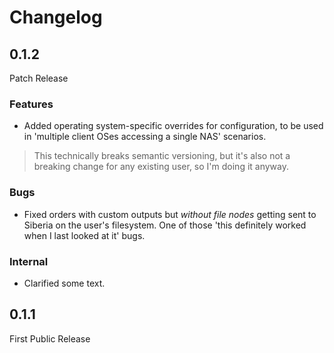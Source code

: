 # Changelog

## 0.1.2

Patch Release

### Features

- Added operating system-specific overrides for configuration, to be used in 'multiple client OSes accessing a single NAS' scenarios.

> This technically breaks semantic versioning, but it's also not a breaking change for any existing user, so I'm doing it anyway.

### Bugs

- Fixed orders with custom outputs but *without file nodes*  getting sent to Siberia on the user's filesystem.  One of those 'this definitely worked when I last looked at it' bugs.

### Internal

- Clarified some text.

## 0.1.1

First Public Release

